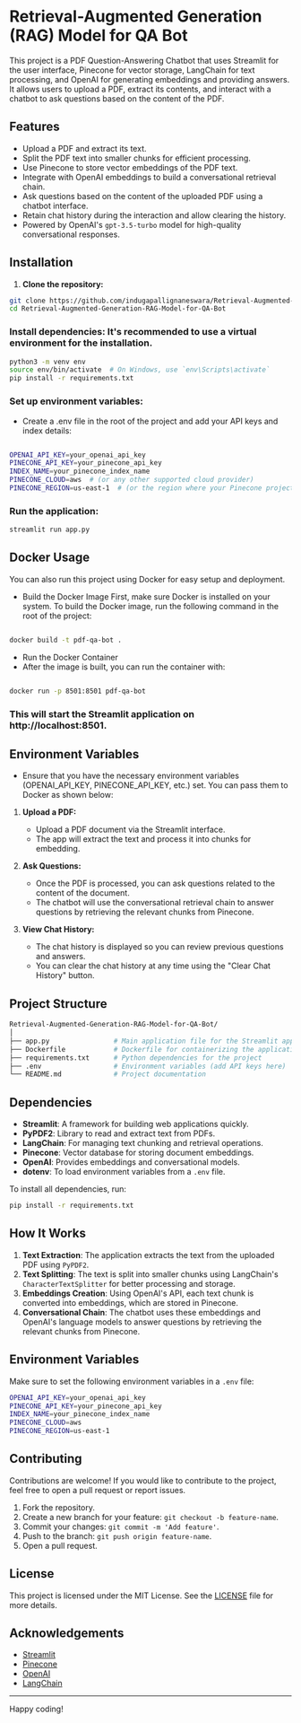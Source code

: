 # Retrieval-Augmented Generation (RAG) Model for QA Bot

This project is a PDF Question-Answering Chatbot that uses Streamlit for the user interface, Pinecone for vector storage, LangChain for text processing, and OpenAI for generating embeddings and providing answers. It allows users to upload a PDF, extract its contents, and interact with a chatbot to ask questions based on the content of the PDF.

## Features

- Upload a PDF and extract its text.
- Split the PDF text into smaller chunks for efficient processing.
- Use Pinecone to store vector embeddings of the PDF text.
- Integrate with OpenAI embeddings to build a conversational retrieval chain.
- Ask questions based on the content of the uploaded PDF using a chatbot interface.
- Retain chat history during the interaction and allow clearing the history.
- Powered by OpenAI's `gpt-3.5-turbo` model for high-quality conversational responses.

## Installation

1. **Clone the repository:**

```bash
git clone https://github.com/indugapallignaneswara/Retrieval-Augmented-Generation-RAG-Model-for-QA-Bot.git
cd Retrieval-Augmented-Generation-RAG-Model-for-QA-Bot
```
### Install dependencies: It's recommended to use a virtual environment for the installation.

```bash
python3 -m venv env
source env/bin/activate  # On Windows, use `env\Scripts\activate`
pip install -r requirements.txt 
```
### Set up environment variables:

- Create a .env file in the root of the project and add your API keys and index details:

```bash

OPENAI_API_KEY=your_openai_api_key
PINECONE_API_KEY=your_pinecone_api_key
INDEX_NAME=your_pinecone_index_name
PINECONE_CLOUD=aws  # (or any other supported cloud provider)
PINECONE_REGION=us-east-1  # (or the region where your Pinecone project is hosted)
```
### Run the application:

```bash
streamlit run app.py
```
## Docker Usage
You can also run this project using Docker for easy setup and deployment.

- Build the Docker Image
First, make sure Docker is installed on your system. To build the Docker image, run the following command in the root of the project:

```bash

docker build -t pdf-qa-bot .
```
- Run the Docker Container
- After the image is built, you can run the container with:

```bash

docker run -p 8501:8501 pdf-qa-bot
```
### This will start the Streamlit application on http://localhost:8501.

## Environment Variables
- Ensure that you have the necessary environment variables (OPENAI_API_KEY, PINECONE_API_KEY, etc.) set. You can pass them to Docker as shown below:



1. **Upload a PDF:**
   - Upload a PDF document via the Streamlit interface.
   - The app will extract the text and process it into chunks for embedding.

2. **Ask Questions:**
   - Once the PDF is processed, you can ask questions related to the content of the document.
   - The chatbot will use the conversational retrieval chain to answer questions by retrieving the relevant chunks from Pinecone.

3. **View Chat History:**
   - The chat history is displayed so you can review previous questions and answers.
   - You can clear the chat history at any time using the "Clear Chat History" button.

## Project Structure

```bash
Retrieval-Augmented-Generation-RAG-Model-for-QA-Bot/
│
├── app.py                # Main application file for the Streamlit app
├── Dockerfile            # Dockerfile for containerizing the application
├── requirements.txt      # Python dependencies for the project
├── .env                  # Environment variables (add API keys here)
└── README.md             # Project documentation
```

## Dependencies

- **Streamlit**: A framework for building web applications quickly.
- **PyPDF2**: Library to read and extract text from PDFs.
- **LangChain**: For managing text chunking and retrieval operations.
- **Pinecone**: Vector database for storing document embeddings.
- **OpenAI**: Provides embeddings and conversational models.
- **dotenv**: To load environment variables from a `.env` file.

To install all dependencies, run:
```bash
pip install -r requirements.txt
```

## How It Works

1. **Text Extraction**: The application extracts the text from the uploaded PDF using `PyPDF2`.
2. **Text Splitting**: The text is split into smaller chunks using LangChain's `CharacterTextSplitter` for better processing and storage.
3. **Embeddings Creation**: Using OpenAI's API, each text chunk is converted into embeddings, which are stored in Pinecone.
4. **Conversational Chain**: The chatbot uses these embeddings and OpenAI's language models to answer questions by retrieving the relevant chunks from Pinecone.

## Environment Variables

Make sure to set the following environment variables in a `.env` file:

```bash
OPENAI_API_KEY=your_openai_api_key
PINECONE_API_KEY=your_pinecone_api_key
INDEX_NAME=your_pinecone_index_name
PINECONE_CLOUD=aws
PINECONE_REGION=us-east-1
```

## Contributing

Contributions are welcome! If you would like to contribute to the project, feel free to open a pull request or report issues.

1. Fork the repository.
2. Create a new branch for your feature: `git checkout -b feature-name`.
3. Commit your changes: `git commit -m 'Add feature'`.
4. Push to the branch: `git push origin feature-name`.
5. Open a pull request.

## License

This project is licensed under the MIT License. See the [LICENSE](LICENSE) file for more details.

## Acknowledgements

- [Streamlit](https://streamlit.io/)
- [Pinecone](https://www.pinecone.io/)
- [OpenAI](https://openai.com/)
- [LangChain](https://github.com/hwchase17/langchain)

---

Happy coding!
